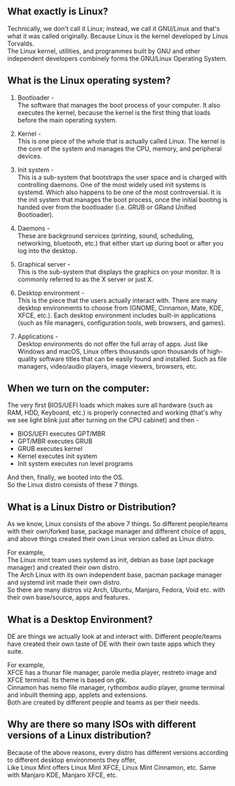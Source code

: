 ## What exactly is Linux?

Technically, we don't call it Linux; instead, we call it GNU/Linux and that's what it was called originally.
Because Linux is the kernel developed by Linus Torvalds. <br>
The Linux kernel, utilities, and programmes built by GNU and other independent developers combinely forms the GNU/Linux Operating System.


## What is the Linux operating system?

1. Bootloader - <br>
The software that manages the boot process of your computer. It also executes the kernel, because the kernel is the first thing that loads before the main operating system.

2. Kernel - <br>
This is one piece of the whole that is actually called Linux. The kernel is the core of the system and manages the CPU, memory, and peripheral devices.

3. Init system - <br>
This is a sub-system that bootstraps the user space and is charged with controlling daemons. One of the most widely used init systems is systemd. Which also happens to be one of the most controversial. It is the init system that manages the boot process, once the initial booting is handed over from the bootloader (i.e. GRUB or GRand Unified Bootloader).

4. Daemons - <br>
These are background services (printing, sound, scheduling, networking, bluetooth, etc.) that either start up during boot or after you log into the desktop.

5. Graphical server - <br>
This is the sub-system that displays the graphics on your monitor. It is commonly referred to as the X server or just X.

6. Desktop environment - <br>
This is the piece that the users actually interact with. There are many desktop environments to choose from (GNOME, Cinnamon, Mate, KDE, XFCE, etc.). Each desktop environment includes built-in applications (such as file managers, configuration tools, web browsers, and games).

7. Applications - <br>
Desktop environments do not offer the full array of apps. Just like Windows and macOS, Linux offers thousands upon thousands of high-quality software titles that can be easily found and installed. Such as file managers, video/audio players, image viewers, browsers, etc.


## When we turn on the computer:
The very first BIOS/UEFI loads which makes sure all hardware (such as RAM, HDD, Keyboard, etc.) is properly connected and working (that's why we see light blink just after turning on the CPU cabinet) and then -

- BIOS/UEFI executes GPT/MBR
- GPT/MBR executes GRUB
- GRUB executes kernel
- Kernel executes init system
- Init system executes run level programs

And then, finally, we booted into the OS. <br>
So the Linux distro consists of these 7 things.


## What is a Linux Distro or Distribution?
As we know, Linux consists of the above 7 things. So different people/teams with their own/forked base, package manager and different choice of apps, and above things created their own Linux version called as Linux distro.

For example, <br>
The Linux mint team uses systemd as init, debian as base (apt package manager) and created their own distro. <br>
The Arch Linux with its own independent base, pacman package manager and systemd init made their own distro. <br>
So there are many distros viz Arch, Ubuntu, Manjaro, Fedora, Void etc. with their own base/source, apps and features.


## What is a Desktop Environment?
DE are things we actually look at and interact with. Different people/teams have created their own taste of DE with their own taste apps which they suite.

For example, <br>
XFCE has a thunar file manager, parole media player, restreto image and XFCE terminal. Its theme is based on gtk. <br>
Cinnamon has nemo file manager, rythombox audio player, gnome terminal and inbuilt theming app, applets and extensions. <br>
Both are created by different people and teams as per their needs.


## Why are there so many ISOs with different versions of a Linux distribution?
Because of the above reasons, every distro has different versions according to different desktop environments they offer, <br>
Like Linux Mint offers Linux Mint XFCE, Linux Mint Cinnamon, etc. Same with Manjaro KDE, Manjaro XFCE, etc.
